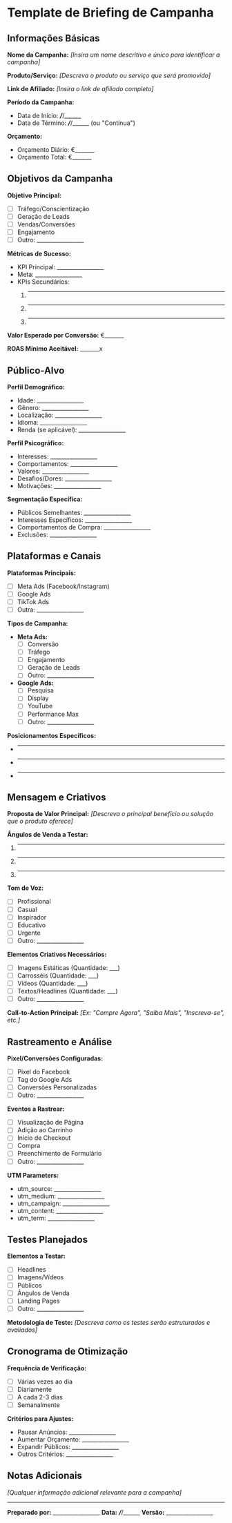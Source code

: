 # Template de Briefing de Campanha

## Informações Básicas

**Nome da Campanha:** 
_[Insira um nome descritivo e único para identificar a campanha]_

**Produto/Serviço:** 
_[Descreva o produto ou serviço que será promovido]_

**Link de Afiliado:** 
_[Insira o link de afiliado completo]_

**Período da Campanha:**
- Data de Início: ___/___/______
- Data de Término: ___/___/______ (ou "Contínua")

**Orçamento:**
- Orçamento Diário: €_______
- Orçamento Total: €_______

## Objetivos da Campanha

**Objetivo Principal:**
- [ ] Tráfego/Conscientização
- [ ] Geração de Leads
- [ ] Vendas/Conversões
- [ ] Engajamento
- [ ] Outro: _________________

**Métricas de Sucesso:**
- KPI Principal: _________________
- Meta: _________________
- KPIs Secundários:
  1. _________________
  2. _________________
  3. _________________

**Valor Esperado por Conversão:** €_______

**ROAS Mínimo Aceitável:** _______x

## Público-Alvo

**Perfil Demográfico:**
- Idade: _________________
- Gênero: _________________
- Localização: _________________
- Idioma: _________________
- Renda (se aplicável): _________________

**Perfil Psicográfico:**
- Interesses: _________________
- Comportamentos: _________________
- Valores: _________________
- Desafios/Dores: _________________
- Motivações: _________________

**Segmentação Específica:**
- Públicos Semelhantes: _________________
- Interesses Específicos: _________________
- Comportamentos de Compra: _________________
- Exclusões: _________________

## Plataformas e Canais

**Plataformas Principais:**
- [ ] Meta Ads (Facebook/Instagram)
- [ ] Google Ads
- [ ] TikTok Ads
- [ ] Outra: _________________

**Tipos de Campanha:**
- **Meta Ads:**
  - [ ] Conversão
  - [ ] Tráfego
  - [ ] Engajamento
  - [ ] Geração de Leads
  - [ ] Outro: _________________

- **Google Ads:**
  - [ ] Pesquisa
  - [ ] Display
  - [ ] YouTube
  - [ ] Performance Max
  - [ ] Outro: _________________

**Posicionamentos Específicos:**
- _________________
- _________________
- _________________

## Mensagem e Criativos

**Proposta de Valor Principal:**
_[Descreva o principal benefício ou solução que o produto oferece]_

**Ângulos de Venda a Testar:**
1. _________________
2. _________________
3. _________________

**Tom de Voz:**
- [ ] Profissional
- [ ] Casual
- [ ] Inspirador
- [ ] Educativo
- [ ] Urgente
- [ ] Outro: _________________

**Elementos Criativos Necessários:**
- [ ] Imagens Estáticas (Quantidade: ___)
- [ ] Carrosséis (Quantidade: ___)
- [ ] Vídeos (Quantidade: ___)
- [ ] Textos/Headlines (Quantidade: ___)
- [ ] Outro: _________________

**Call-to-Action Principal:**
_[Ex: "Compre Agora", "Saiba Mais", "Inscreva-se", etc.]_

## Rastreamento e Análise

**Pixel/Conversões Configuradas:**
- [ ] Pixel do Facebook
- [ ] Tag do Google Ads
- [ ] Conversões Personalizadas
- [ ] Outro: _________________

**Eventos a Rastrear:**
- [ ] Visualização de Página
- [ ] Adição ao Carrinho
- [ ] Início de Checkout
- [ ] Compra
- [ ] Preenchimento de Formulário
- [ ] Outro: _________________

**UTM Parameters:**
- utm_source: _________________
- utm_medium: _________________
- utm_campaign: _________________
- utm_content: _________________
- utm_term: _________________

## Testes Planejados

**Elementos a Testar:**
- [ ] Headlines
- [ ] Imagens/Vídeos
- [ ] Públicos
- [ ] Ângulos de Venda
- [ ] Landing Pages
- [ ] Outro: _________________

**Metodologia de Teste:**
_[Descreva como os testes serão estruturados e avaliados]_

## Cronograma de Otimização

**Frequência de Verificação:**
- [ ] Várias vezes ao dia
- [ ] Diariamente
- [ ] A cada 2-3 dias
- [ ] Semanalmente

**Critérios para Ajustes:**
- Pausar Anúncios: _________________
- Aumentar Orçamento: _________________
- Expandir Públicos: _________________
- Outros Critérios: _________________

## Notas Adicionais

_[Qualquer informação adicional relevante para a campanha]_

---

**Preparado por:** _________________
**Data:** ___/___/______
**Versão:** _________________
